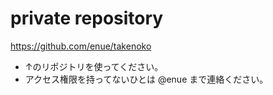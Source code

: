 # private repository
https://github.com/enue/takenoko

+ ↑のリポジトリを使ってください。
+ アクセス権限を持ってないひとは @enue まで連絡ください。
